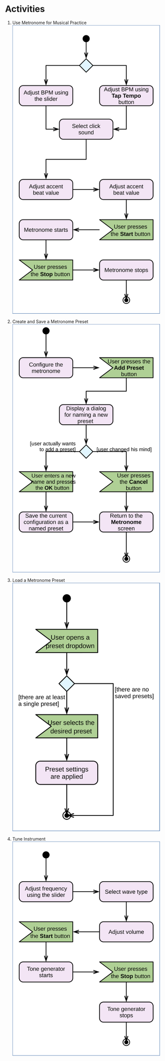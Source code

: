 # Activities

1. Use Metronome for Musical Practice
![Use Metronome for Musical Practice activity diagram](activity_diagrams_1.svg)


2. Create and Save a Metronome Preset
![Create and Save a Metronome Preset activity diagram](activity_diagrams_2.svg)


3. Load a Metronome Preset
![Load a Metronome Preset activity diagram](activity_diagrams_3.svg)


4. Tune Instrument
![Tune Instrument activity diagram](activity_diagrams_4.svg)
